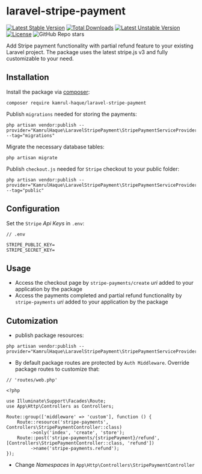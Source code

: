 # laravel-stripe-payment

[![Latest Stable Version](http://poser.pugx.org/kamrul-haque/laravel-stripe-payment/v)](https://packagist.org/packages/kamrul-haque/laravel-stripe-payment) [![Total Downloads](http://poser.pugx.org/kamrul-haque/laravel-stripe-payment/downloads)](https://packagist.org/packages/kamrul-haque/laravel-stripe-payment) [![Latest Unstable Version](http://poser.pugx.org/kamrul-haque/laravel-stripe-payment/v/unstable)](https://packagist.org/packages/kamrul-haque/laravel-stripe-payment) [![License](http://poser.pugx.org/kamrul-haque/laravel-stripe-payment/license)](https://packagist.org/packages/kamrul-haque/laravel-stripe-payment) ![GitHub Repo stars](https://img.shields.io/github/stars/Kamrul-Haque/laravel-stripe-payment?color=F5BD16)

Add Stripe payment functionality with partial refund feature to your existing Laravel project. The package uses the latest stripe.js v3 and fully customizable to your need.

## Installation

Install the package via [composer](https://getcomposer.org/):
```
composer require kamrul-haque/laravel-stripe-payment
```

Publish ``migrations`` needed for storing the payments:
```
php artisan vendor:publish --provider="KamrulHaque\LaravelStripePayment\StripePaymentServiceProvider" --tag="migrations"
```

Migrate the necessary database tables:
```
php artisan migrate
```

Publish ``checkout.js`` needed for ``Stripe`` checkout to your public folder:
```
php artisan vendor:publish --provider="KamrulHaque\LaravelStripePayment\StripePaymentServiceProvider" --tag="public"
```

## Configuration

Set the ``Stripe`` *Api Keys* in ``.env``:
```
// .env

STRIPE_PUBLIC_KEY=
STRIPE_SECRET_KEY=
```

## Usage

- Access the checkout page by ``stripe-payments/create`` *uri* added to your application by the package
- Access the payments completed and partial refund functionality by ``stripe-payments`` *uri* added to your application by the package

## Cutomization

- publish package resources:
```
php artisan vendor:publish --provider="KamrulHaque\LaravelStripePayment\StripePaymentServiceProvider"
```
- By default package routes are protected by ``Auth Middleware``. Override package routes to customize that:
```
// 'routes/web.php'

<?php

use Illuminate\Support\Facades\Route;
use App\Http\Controllers as Controllers;

Route::group(['middleware' => 'custom'], function () {
    Route::resource('stripe-payments', Controllers\StripePaymentController::class)
         ->only('index', 'create', 'store');
    Route::post('stripe-payments/{stripePayment}/refund', [Controllers\StripePaymentController::class, 'refund'])
         ->name('stripe-payments.refund');
});

```
- Change *Namespaces* in ``App\Http\Controllers\StripePaymentController``
